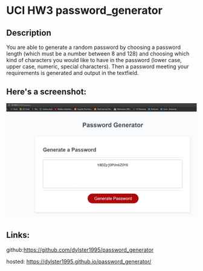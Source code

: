 # UCI HW3 password_generator
## Description
You are able to generate a random password by choosing a password length (which must be a number between 8 and 128) and choosing which kind of characters you would like to have in the password (lower case, upper case, numeric, special characters). Then a password meeting your requirements is generated and output in the textfield.
## Here's a screenshot:
![snapshot](./sources/UCI_HW3_password_generator.JPG)

## Links:
github:https://github.com/dylster1995/password_generator

hosted: https://dylster1995.github.io/password_generator/
